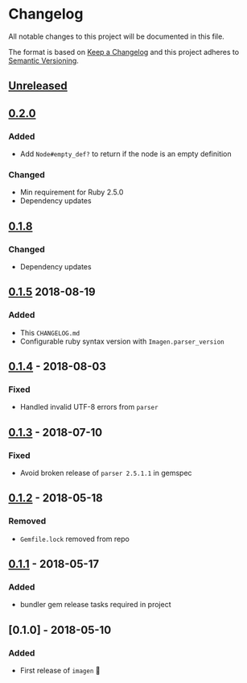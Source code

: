 # Changelog
All notable changes to this project will be documented in this file.

The format is based on [Keep a Changelog](http://keepachangelog.com/en/1.0.0/)
and this project adheres to [Semantic Versioning](http://semver.org/spec/v2.0.0.html).

## [Unreleased]

## [0.2.0]
### Added
- Add `Node#empty_def?` to return if the node is an empty definition

### Changed
- Min requirement for Ruby 2.5.0
- Dependency updates

## [0.1.8]
### Changed
- Dependency updates

## [0.1.5] 2018-08-19
### Added
- This `CHANGELOG.md`
- Configurable ruby syntax version with `Imagen.parser_version`

## [0.1.4] - 2018-08-03
### Fixed
- Handled invalid UTF-8 errors from `parser`

## [0.1.3] - 2018-07-10
### Fixed
- Avoid broken release of `parser 2.5.1.1` in gemspec

## [0.1.2] - 2018-05-18
### Removed
- `Gemfile.lock` removed from repo

## [0.1.1] - 2018-05-17
### Added
- bundler gem release tasks required in project

## [0.1.0] - 2018-05-10
### Added
- First release of `imagen` 🎉

[Unreleased]: https://github.com/grodowski/imagen_rb/compare/v0.2.0...HEAD
[0.2.0]: https://github.com/grodowski/imagen_rb/compare/v0.1.8...v0.2.0
[0.1.8]: https://github.com/grodowski/imagen_rb/compare/v0.1.5...v0.1.8
[0.1.5]: https://github.com/grodowski/imagen_rb/compare/v0.1.4...v0.1.5
[0.1.4]: https://github.com/grodowski/imagen_rb/compare/v0.1.3...v0.1.4
[0.1.3]: https://github.com/grodowski/imagen_rb/compare/v0.1.2...v0.1.3
[0.1.2]: https://github.com/grodowski/imagen_rb/compare/v0.1.1...v0.1.2
[0.1.1]: https://github.com/grodowski/imagen_rb/compare/v0.1.0...v0.1.1
